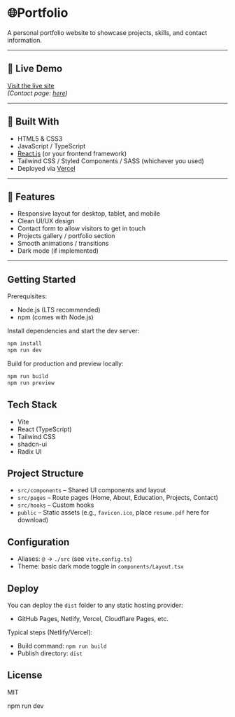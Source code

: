 # 🌐Portfolio

A personal portfolio website to showcase projects, skills, and contact information.

---

## 🚀 Live Demo

[Visit the live site](https://portfolio-sigma-five-46.vercel.app)  
*(Contact page: [here](https://portfolio-sigma-five-46.vercel.app/contact))*

---

## 🧰 Built With

- HTML5 & CSS3  
- JavaScript / TypeScript  
- [React.js](https://reactjs.org) (or your frontend framework)  
- Tailwind CSS / Styled Components / SASS (whichever you used)  
- Deployed via [Vercel](https://vercel.com)

---

## 🎯 Features

- Responsive layout for desktop, tablet, and mobile  
- Clean UI/UX design  
- Contact form to allow visitors to get in touch  
- Projects gallery / portfolio section  
- Smooth animations / transitions  
- Dark mode (if implemented)

---

## Getting Started

Prerequisites:
- Node.js (LTS recommended)
- npm (comes with Node.js)

Install dependencies and start the dev server:

```sh
npm install
npm run dev
```

Build for production and preview locally:

```sh
npm run build
npm run preview
```

## Tech Stack
- Vite
- React (TypeScript)
- Tailwind CSS
- shadcn-ui
- Radix UI

## Project Structure
- `src/components` – Shared UI components and layout
- `src/pages` – Route pages (Home, About, Education, Projects, Contact)
- `src/hooks` – Custom hooks
- `public` – Static assets (e.g., `favicon.ico`, place `resume.pdf` here for download)

## Configuration
- Aliases: `@` → `./src` (see `vite.config.ts`)
- Theme: basic dark mode toggle in `components/Layout.tsx`

## Deploy
You can deploy the `dist` folder to any static hosting provider:
- GitHub Pages, Netlify, Vercel, Cloudflare Pages, etc.

Typical steps (Netlify/Vercel):
- Build command: `npm run build`
- Publish directory: `dist`

## License
MIT


npm run dev
